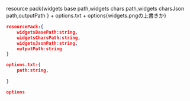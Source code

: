 resource pack{widgets base path,widgets chars path,widgets charsJson path,outputPath } + options.txt + options{widgets.pngの上書きか}
```json
resourcePack:{
    widgetsBasePath:string,
    widgetsCharsPath:string,
    widgetsJsonPath:string,
    outputPath:string
}

options.txt:{
    path:string,
    
}

options
```
